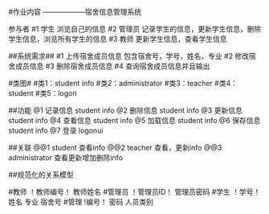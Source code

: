 #作业内容 ——————宿舍信息管理系统

参与者
#1 学生 浏览自己的信息
#2 管理员 记录学生的信息，更新学生信息，删除学生信息，浏览所有学生的信息
#3 教师 更新学生信息，查看学生信息



##系统需求##
#1 上传宿舍成员信息 包含宿舍号，学号，姓名，专业
#2 修改宿舍成员信息
#3 删除宿舍成员信息
#4 查询宿舍成员信息并且输出

#类图#
#类1：student info
#类2：administrator
#类3：teacher
#类4：student
#类5：logon

##功能
@1 记录信息 student info
@2 删除信息 student info
@3 更新信息 student info
@4 查看信息 student info
@5 加载信息 student info
@6 保存信息 student info
@7 登录 logonui

##关联
@@1 student 查看info
@@2 teacher 查看，更新info
@@3 administrator 查看更新增加删除info



##规范化的关系模型

#教师 ！教师编号！ 教师姓名
#管理员 ！管理员ID！ 管理员密码
#学生 ！学号！ 姓名 专业 宿舍号 
#管理 !编号！ 密码 人员类别